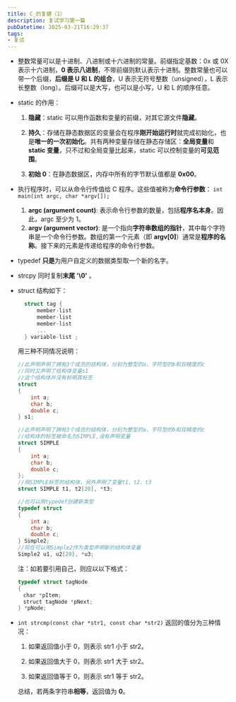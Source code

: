 ```yaml
---
title: C_的复健（1）
description: 复试学习第一篇
pubDatetime: 2025-03-21T16:29:37
tags:
- 复试
---
```


- 整数常量可以是十进制、八进制或十六进制的常量。前缀指定基数：0x 或 0X 表示十六进制，**0 表示八进制**，不带前缀则默认表示十进制。整数常量也可以带一个后缀，**后缀是 U 和 L 的组合**，U 表示无符号整数（unsigned），L 表示长整数（long）。后缀可以是大写，也可以是小写，U 和 L 的顺序任意。

- static 的作用：
  
  1. **隐藏**：static 可以用作函数和变量的前缀，对其它源文件**隐藏**。
  
  2. **持久**：存储在静态数据区的变量会在程序**刚开始运行时**就完成初始化，也是**唯一的一次初始化**。共有两种变量存储在静态存储区：**全局变量**和 **static 变量**，只不过和全局变量比起来，static 可以控制变量的**可见范围**。
  
  3. **初始 0**：在静态数据区，内存中所有的字节默认值都是 **0x00**。

- 执行程序时，可以从命令行传值给 C 程序。这些值被称为**命令行参数**： `int main(int argc, char *argv[]);`
  
  1. **argc (argument count)**: 表示命令行参数的数量，包括**程序名本身**。因此，argc 至少为 1。
  2. **argv (argument vector)**: 是一个指向**字符串数组的指针**，其中每个字符串是一个命令行参数。数组的第一个元素（即 **argv[0]**）通常是**程序的名称**。接下来的元素是传递给程序的命令行参数。

- typedef **只是**为用户自定义的数据类型取一个新的名字。

- strcpy 同时复制**末尾 '\0'** 。

- struct 结构如下：

  ```c
    struct tag {
        member-list
        member-list
        member-list  
        ...
    } variable-list ;
  ```

  用三种不同情况说明：

  ```c
  //此声明声明了拥有3个成员的结构体，分别为整型的a，字符型的b和双精度的c
  //同时又声明了结构体变量s1
  //这个结构体并没有标明其标签
  struct
  {
      int a;
      char b;
      double c;
  } s1;

  //此声明声明了拥有3个成员的结构体，分别为整型的a，字符型的b和双精度的c
  //结构体的标签被命名为SIMPLE,没有声明变量
  struct SIMPLE
  {
      int a;
      char b;
      double c;
  };
  //用SIMPLE标签的结构体，另外声明了变量t1、t2、t3
  struct SIMPLE t1, t2[20], *t3;

  //也可以用typedef创建新类型
  typedef struct
  {
      int a;
      char b;
      double c;
  } Simple2;
  //现在可以用Simple2作为类型声明新的结构体变量
  Simple2 u1, u2[20], *u3;
  ```

  注：如若要引用自己，则应以以下格式：

  ```c
  typedef struct tagNode
  {
  　char *pItem;
  　struct tagNode *pNext;
  } *pNode;
  ```

- `int strcmp(const char *str1, const char *str2)` 返回的值分为三种情况：
  
  1. 如果返回值小于 0，则表示 str1 小于 str2。
     
  2. 如果返回值大于 0，则表示 str1 大于 str2。
     
  3. 如果返回值等于 0，则表示 str1 等于 str2。
  
  总结，若两条字符串**相等**，返回值为 **0**。